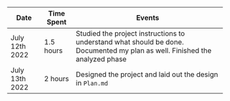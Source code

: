 | Date        | Time Spent | Events
|-------------|------------|-------------------
| July 12th 2022 | 1.5 hours | Studied the project instructions to understand what should be done. Documented my plan as well. Finished the analyzed phase
| July 13th 2022 | 2 hours   | Designed the project and laid out the design in `Plan.md`